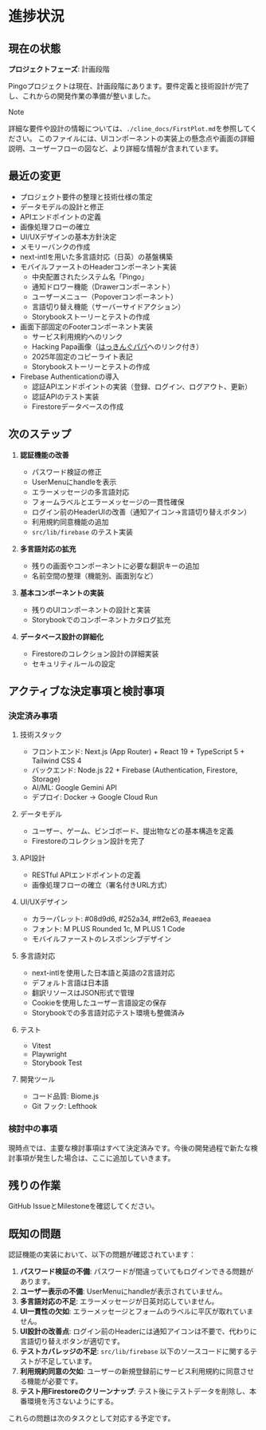 # 進捗状況

## 現在の状態

**プロジェクトフェーズ**: 計画段階

Pingoプロジェクトは現在、計画段階にあります。要件定義と技術設計が完了し、これからの開発作業の準備が整いました。

> [!NOTE]
> 詳細な要件や設計の情報については、`./cline_docs/FirstPlot.md`を参照してください。
> このファイルには、UIコンポーネントの実装上の懸念点や画面の詳細説明、ユーザーフローの図など、より詳細な情報が含まれています。

## 最近の変更

- プロジェクト要件の整理と技術仕様の策定
- データモデルの設計と修正
- APIエンドポイントの定義
- 画像処理フローの確立
- UI/UXデザインの基本方針決定
- メモリーバンクの作成
- next-intlを用いた多言語対応（日英）の基盤構築
- モバイルファーストのHeaderコンポーネント実装
  - 中央配置されたシステム名「Pingo」
  - 通知ドロワー機能（Drawerコンポーネント）
  - ユーザーメニュー（Popoverコンポーネント）
  - 言語切り替え機能（サーバーサイドアクション）
  - Storybookストーリーとテストの作成
- 画面下部固定のFooterコンポーネント実装
  - サービス利用規約へのリンク
  - Hacking Papa画像（[はっきんぐパパ](https://hacking-papa.com)へのリンク付き）
  - 2025年固定のコピーライト表記
  - Storybookストーリーとテストの作成
- Firebase Authenticationの導入
  - 認証APIエンドポイントの実装（登録、ログイン、ログアウト、更新）
  - 認証APIのテスト実装
  - Firestoreデータベースの作成

## 次のステップ

1. **認証機能の改善**
   - パスワード検証の修正
   - UserMenuにhandleを表示
   - エラーメッセージの多言語対応
   - フォームラベルとエラーメッセージの一貫性確保
   - ログイン前のHeaderUIの改善（通知アイコン→言語切り替えボタン）
   - 利用規約同意機能の追加
   - `src/lib/firebase` のテスト実装

2. **多言語対応の拡充**
   - 残りの画面やコンポーネントに必要な翻訳キーの追加
   - 名前空間の整理（機能別、画面別など）

3. **基本コンポーネントの実装**
   - 残りのUIコンポーネントの設計と実装
   - Storybookでのコンポーネントカタログ拡充

4. **データベース設計の詳細化**
   - Firestoreのコレクション設計の詳細実装
   - セキュリティルールの設定

## アクティブな決定事項と検討事項

### 決定済み事項

1. 技術スタック
   - フロントエンド: Next.js (App Router) + React 19 + TypeScript 5 + Tailwind CSS 4
   - バックエンド: Node.js 22 + Firebase (Authentication, Firestore, Storage)
   - AI/ML: Google Gemini API
   - デプロイ: Docker → Google Cloud Run

2. データモデル
   - ユーザー、ゲーム、ビンゴボード、提出物などの基本構造を定義
   - Firestoreのコレクション設計を完了

3. API設計
   - RESTful APIエンドポイントの定義
   - 画像処理フローの確立（署名付きURL方式）

4. UI/UXデザイン
   - カラーパレット: #08d9d6, #252a34, #ff2e63, #eaeaea
   - フォント: M PLUS Rounded 1c, M PLUS 1 Code
   - モバイルファーストのレスポンシブデザイン

5. 多言語対応
   - next-intlを使用した日本語と英語の2言語対応
   - デフォルト言語は日本語
   - 翻訳リソースはJSON形式で管理
   - Cookieを使用したユーザー言語設定の保存
   - Storybookでの多言語対応テスト環境も整備済み

6. テスト
   - Vitest
   - Playwright
   - Storybook Test

7. 開発ツール
   - コード品質: Biome.js
   - Git フック: Lefthook

### 検討中の事項

現時点では、主要な検討事項はすべて決定済みです。今後の開発過程で新たな検討事項が発生した場合は、ここに追加していきます。

## 残りの作業

GitHub IssueとMilestoneを確認してください。

## 既知の問題

認証機能の実装において、以下の問題が確認されています：

1. **パスワード検証の不備**: パスワードが間違っていてもログインできる問題があります。
2. **ユーザー表示の不備**: UserMenuにhandleが表示されていません。
3. **多言語対応の不足**: エラーメッセージが日英対応していません。
4. **UI一貫性の欠如**: エラーメッセージとフォームのラベルに平仄が取れていません。
5. **UI設計の改善点**: ログイン前のHeaderには通知アイコンは不要で、代わりに言語切り替えボタンが適切です。
6. **テストカバレッジの不足**: `src/lib/firebase` 以下のソースコードに関するテストが不足しています。
7. **利用規約同意の欠如**: ユーザーの新規登録前にサービス利用規約に同意させる機能が必要です。
8. **テスト用Firestoreのクリーンナップ**: テスト後にテストデータを削除し、本番環境を汚さないようにする。

これらの問題は次のタスクとして対応する予定です。
